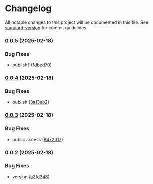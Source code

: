# Changelog

All notable changes to this project will be documented in this file. See [standard-version](https://github.com/conventional-changelog/standard-version) for commit guidelines.

### [0.0.5](https://github.com/visitorquery/react-hook/compare/v0.0.4...v0.0.5) (2025-02-18)


### Bug Fixes

* publish? ([1dbed70](https://github.com/visitorquery/react-hook/commit/1dbed70c194eccec6e4e228ba73dfd988cca0385))

### [0.0.4](https://github.com/visitorquery/react-hook/compare/v0.0.3...v0.0.4) (2025-02-18)


### Bug Fixes

* publish ([3a13eb2](https://github.com/visitorquery/react-hook/commit/3a13eb2a220c1d7631ad90d58fd001b753db2f6e))

### [0.0.3](https://github.com/visitorquery/react-hook/compare/v0.0.2...v0.0.3) (2025-02-18)


### Bug Fixes

* public access ([8472017](https://github.com/visitorquery/react-hook/commit/8472017e09708d4253bc5055b01b5229d1087e29))

### 0.0.2 (2025-02-18)


### Bug Fixes

* version ([a3fd348](https://github.com/visitorquery/react-hook/commit/a3fd348897c11fd82dfd237f77bb143a1bad5a99))
